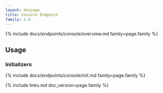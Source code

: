 ```yaml
---
layout: docpage
title: Console Endpoint
family: 1.0
---
```


{% include docs/endpoints/console/overview.md family=page.family %}

## Usage

### Initializers

{% include docs/endpoints/console/init.md family=page.family %}


{% include links.md doc_version=page.family %}

